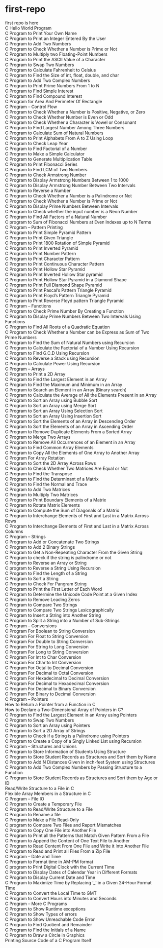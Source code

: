 # first-repo

first repo is here <br>
C Hello World Program<br>
C Program to Print Your Own Name <br>
C Program to Print an Integer Entered By the User<br>
C Program to Add Two Numbers<br>
C Program to Check Whether a Number is Prime or Not<br>
C Program to Multiply two Floating-Point Numbers <br>
C Program to Print the ASCII Value of a Character<br>
C Program to Swap Two Numbers<br>
C Program to Calculate Fahrenheit to Celsius<br>
C Program to Find the Size of int, float, double, and char<br>
C Program to Add Two Complex Numbers <br>
C Program to Print Prime Numbers From 1 to N <br>
C Program to Find Simple Interest<br>
C Program to Find Compound Interest<br>
C Program for Area And Perimeter Of Rectangle <br>
C Program – Control Flow<br>
C Program to Check Whether a Number is Positive, Negative, or Zero<br>
C Program to Check Whether Number is Even or Odd<br>
C Program to Check Whether a Character is Vowel or Consonant <br>
C Program to Find Largest Number Among Three Numbers<br>
C Program to Calculate Sum of Natural Numbers <br>
C Program to Print Alphabets From A to Z Using Loop<br>
C Program to Check Leap Year<br>
C Program to Find Factorial of a Number<br>
C Program to Make a Simple Calculator <br>
C Program to Generate Multiplication Table <br>
C Program to Print Fibonacci Series<br>
C Program to Find LCM of Two Numbers<br>
C Program to Check Armstrong Number<br>
C Program to Display Armstrong Numbers Between 1 to 1000 <br>
C Program to Display Armstrong Number Between Two Intervals <br>
C Program to Reverse a Number<br>
C Program to Check Whether a Number is a Palindrome or Not <br>
C Program to Check Whether a Number is Prime or Not<br>
C Program to Display Prime Numbers Between Intervals<br>
C Program to Check whether the input number is a Neon Number<br>
C Program to Find All Factors of a Natural Number<br>
C program to  Sum of Fibonacci Numbers at Even Indexes up to N Terms <br>
C Program – Pattern Printing<br>
C Program to Print Simple Pyramid Pattern <br>
C Program to Print Given Triangle <br>
C Program to Print 1800 Rotation of Simple Pyramid<br>
C Program to Print Inverted Pyramid <br>
C Program to Print Number Pattern<br>
C Program to Print Character Pattern  <br>
C Program to Print Continuous Character Pattern<br>
C Program to Print Hollow Star Pyramid<br>
C Program to Print Inverted Hollow Star pyramid <br>
C Program to Print Hollow Star Pyramid in a Diamond Shape<br>
C Program to Print Full Diamond Shape Pyramid<br>
C Program to Print Pascal’s Pattern Triangle Pyramid <br>
C Program to Print Floyd’s Pattern Triangle Pyramid <br>
C Program to Print Reverse Floyd pattern Triangle Pyramid <br>
C Program – Functions<br>
C Program to Check Prime Number By Creating a Function <br>
C Program to Display Prime Numbers Between Two Intervals Using Functions <br>
C Program to Find All Roots of a Quadratic Equation<br>
C Program to Check Whether a Number can be Express as Sum of Two Prime Numbers<br>
C Program to Find the Sum of Natural Numbers using Recursion <br>
C Program to Calculate the Factorial of a Number Using Recursion <br>
C Program to Find G.C.D Using Recursion<br>
C Program to Reverse a Stack using Recursion<br>
C Program to Calculate Power Using Recursion<br>
C Program – Arrays<br>
C Program to Print a 2D Array<br>
C Program to Find the Largest Element in an Array<br>
C Program to Find the Maximum and Minimum in an Array<br>
C Program to Search an Element in an Array (Binary search)<br>
C Program to Calculate the Average of All the Elements Present in an Array <br>
C Program to Sort an Array using Bubble Sort<br>
C Program to Sort an Array using Merge Sort<br>
C Program to Sort an Array Using Selection Sort <br>
C Program to Sort an Array Using Insertion Sort<br>
C Program to Sort the Elements of an Array in Descending Order<br>
C Program to Sort the Elements of an Array in Ascending Order <br>
C Program to Remove Duplicate Elements From a Sorted Array<br>
C Program to Merge Two Arrays <br>
C Program to Remove All Occurrences of an Element in an Array <br>
C Program to Find Common Array Elements  <br>
C Program to Copy All the Elements of One Array to Another Array<br>
C Program For Array Rotation <br>
C Program to Sort the 2D Array Across Rows<br>
C Program to Check Whether Two Matrices Are Equal or Not <br>
C Program to Find the Transpose<br>
C Program to Find the Determinant of a Matrix<br>
C Program to Find the Normal and Trace <br>
C Program to Add Two Matrices<br>
C Program to Multiply Two Matrices<br>
C Program to Print Boundary Elements of a Matrix <br>
C Program to Rotate Matrix Elements <br>
C Program to Compute the Sum of Diagonals of a Matrix <br>
C Program to Interchange Elements of First and Last in a Matrix Across Rows <br>
C Program to Interchange Elements of First and Last in a Matrix Across Columns <br>
C Program – Strings<br>
C Program to Add or Concatenate Two Strings<br>
C Program to Add 2 Binary Strings<br>
C Program to Get a Non-Repeating Character From the Given String<br>
C Program to check if the string is palindrome or not<br>
C Program to Reverse an Array or String<br>
C program to Reverse a String Using Recursion<br>
C Program to Find the Length of a String<br>
C Program to Sort a String<br>
C Program to Check For Pangram String<br>
C Program to Print the First Letter of Each Word <br>
C Program to Determine the Unicode Code Point at a Given Index <br>
C Program to Remove Leading Zeros <br>
C Program to Compare Two Strings<br>
C Program to Compare Two Strings Lexicographically <br>
C Program to Insert a String into Another String<br>
C Program to Split a String into a Number of Sub-Strings <br>
C Program – Conversions<br>
C Program For Boolean to String Conversion <br>
C Program For Float to String Conversion<br>
C Program For Double to String Conversion <br>
C Program For String to Long Conversion<br>
C Program For Long to String Conversion<br>
C Program For Int to Char Conversion <br>
C Program For Char to Int Conversion <br>
C Program For Octal to Decimal Conversion <br>
C Program For Decimal to Octal Conversion<br>
C Program For Hexadecimal to Decimal Conversion <br>
C Program For Decimal to Hexadecimal Conversion <br>
C Program For Decimal to Binary Conversion <br>
C Program For Binary to Decimal Conversion<br>
C Program – Pointers<br>
How to Return a Pointer from a Function in C<br>
How to Declare a Two-Dimensional Array of Pointers in C?<br>
C Program to Find the Largest Element in an Array using Pointers<br>
C Program to Swap Two Numbers<br>
C Program to Sort an Array using Pointers<br>
C Program to Sort a 2D Array of Strings<br>
C Program to Check if a String is a Palindrome using Pointers<br>
C Program to Create a Copy of a Singly Linked List using Recursion<br>
C Program – Structures and Unions<br>
C Program to Store Information of Students Using Structure<br>
C Program to Store Student Records as Structures and Sort them by Name<br>
C Program to Add N Distances Given in inch-feet System using Structures<br>
C Program to Add Two Complex Numbers by Passing Structure to a Function<br>
C Program to Store Student Records as Structures and Sort them by Age or ID<br>
Read/Write Structure to a File in C <br>
Flexible Array Members in a Structure in C<br>
C Program – File IO<br>
C Program to Create a Temporary File<br>
C Program to Read/Write Structure to a File<br>
C Program to Rename a file<br>
C Program to Make a File Read-Only<br>
C program to Compare Two Files and Report Mismatches<br>
C Program to Copy One File into Another File <br>
C Program to Print all the Patterns that Match Given Pattern From a File<br>
C Program to Append the Content of One Text File to Another<br>
C Program to Read Content From One File and Write it Into Another File<br>
C Program to Read and Print all Files From a Zip File <br>
C Program – Date and Time<br>
C Program to Format time in AM-PM format <br>
C program to Print Digital Clock with the Current Time<br>
C Program to Display Dates of Calendar Year in Different Formats<br>
C Program to Display Current Date and Time<br>
C Program to Maximize Time by Replacing ‘_’ in a Given 24-Hour Format Time<br>
C Program to Convert the Local Time to GMT<br>
C Program to Convert Hours into Minutes and Seconds<br>
C Program – More C Programs<br>
C Program to Show Runtime exceptions <br>
C Program to Show Types of errors <br>
C Program to Show Unreachable Code Error <br>
C Program to Find Quotient and Remainder <br>
C Program to Find the Initials of a Name <br>
C Program to Draw a Circle in Graphics<br>
Printing Source Code of a C Program Itself<br>
